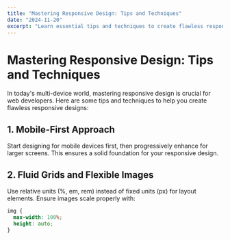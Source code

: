 ```yaml
---
title: "Mastering Responsive Design: Tips and Techniques"
date: "2024-11-20"
excerpt: "Learn essential tips and techniques to create flawless responsive designs for modern web applications."
---
```


# Mastering Responsive Design: Tips and Techniques

In today's multi-device world, mastering responsive design is crucial for web developers. Here are some tips and techniques to help you create flawless responsive designs:

## 1. Mobile-First Approach

Start designing for mobile devices first, then progressively enhance for larger screens. This ensures a solid foundation for your responsive design.

## 2. Fluid Grids and Flexible Images

Use relative units (%, em, rem) instead of fixed units (px) for layout elements. Ensure images scale properly with:

```css
img {
  max-width: 100%;
  height: auto;
}

